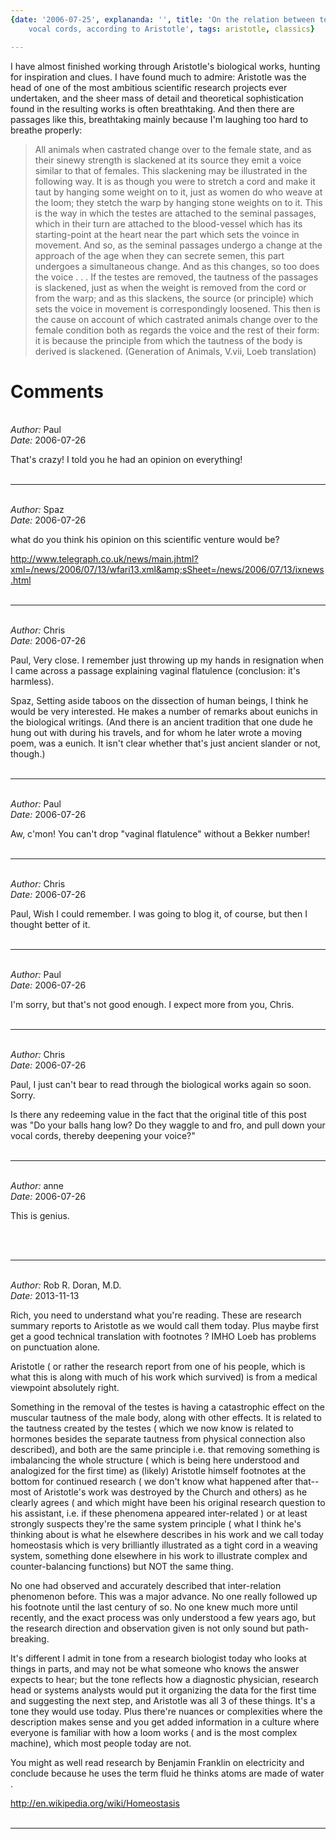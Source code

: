 ```yaml
---
{date: '2006-07-25', explananda: '', title: 'On the relation between testicles and
	vocal cords, according to Aristotle', tags: aristotle, classics}

---
```


I have almost finished working through Aristotle's biological works, hunting
for inspiration and clues. I have found much to admire: Aristotle was the head
of one of the most ambitious scientific research projects ever undertaken, and
the sheer mass of detail and theoretical sophistication found in the resulting
works is often breathtaking. And then there are passages like this,
breathtaking mainly because I'm laughing too hard to breathe properly:
<blockquote>All animals when castrated change over to the female state, and as
their sinewy strength is slackened at its source they emit a voice similar to
that of females. This slackening may be illustrated in the following way. It is
as though you were to stretch a cord and make it taut by hanging some weight on
to it, just as women do who weave at the loom; they stetch the warp by hanging
stone weights on to it. This is the way in which the testes are attached to the
seminal passages, which in their turn are attached to the blood-vessel which
has its starting-point at the heart near the part which sets the voince in
movement. And so, as the seminal passages undergo a change at the approach of
the age when they can secrete semen, this part undergoes a simultaneous change.
And as this changes, so too does the voice . . . If the testes are removed, the
tautness of the passages is slackened, just as when the weight is removed from
the cord or from the warp; and as this slackens, the source (or principle)
which sets the voice in movement is correspondingly loosened. This then is the
cause on account of which castrated animals change over to the female condition
both as regards the voice and the rest of their form: it is because the
principle from which the tautness of the body is derived is slackened.
(Generation of Animals, V.vii, Loeb translation)</blockquote>


<h1>Comments</h1>


<br/>
<em>Author:</em> Paul
<br/><em>Date:</em> 2006-07-26

That's crazy! I told you he had an opinion on everything!
<br/>
<br/>

*******************************************************************************



<br/>
<em>Author:</em> Spaz
<br/><em>Date:</em> 2006-07-26

what do you think his opinion on this scientific venture would be?

http://www.telegraph.co.uk/news/main.jhtml?xml=/news/2006/07/13/wfari13.xml&amp;sSheet=/news/2006/07/13/ixnews.html
<br/>
<br/>

*******************************************************************************



<br/>
<em>Author:</em> Chris
<br/><em>Date:</em> 2006-07-26

Paul,
Very close.  I remember just throwing up my hands in resignation when I came across a passage explaining vaginal flatulence (conclusion: it's harmless).

Spaz,
Setting aside taboos on the dissection of human beings, I think he would be very interested.  He makes a number of remarks about eunichs in the biological writings.  (And there is an ancient tradition that one dude he hung out with during his travels, and for whom he later wrote a moving poem, was a eunich.  It isn't clear whether that's just ancient slander or not, though.)
<br/>
<br/>

*******************************************************************************



<br/>
<em>Author:</em> Paul
<br/><em>Date:</em> 2006-07-26

Aw, c'mon! You can't drop "vaginal flatulence" without a Bekker number!
<br/>
<br/>

*******************************************************************************



<br/>
<em>Author:</em> Chris
<br/><em>Date:</em> 2006-07-26

Paul,
Wish I could remember.  I was going to blog it, of course, but then I thought better of it.
<br/>
<br/>

*******************************************************************************



<br/>
<em>Author:</em> Paul
<br/><em>Date:</em> 2006-07-26

I'm sorry, but that's not good enough. I expect more from you, Chris.
<br/>
<br/>

*******************************************************************************



<br/>
<em>Author:</em> Chris
<br/><em>Date:</em> 2006-07-26

Paul, I just can't bear to read through the biological works again so soon.  Sorry.

Is there any redeeming value in the fact that the original title of this post was "Do your balls hang low?  Do they waggle to and fro, and pull down your vocal cords, thereby deepening your voice?"
<br/>
<br/>

*******************************************************************************



<br/>
<em>Author:</em> anne
<br/><em>Date:</em> 2006-07-26

This is genius.

<br/>
<br/>

*******************************************************************************



<br/>
<em>Author:</em> Rob R. Doran, M.D.
<br/><em>Date:</em> 2013-11-13

Rich, you need to understand what you're reading. These are research summary reports to Aristotle as we would call them today. Plus maybe first get a good technical translation with footnotes ? IMHO Loeb has problems on punctuation alone.

Aristotle ( or rather the research report from one of his people, which is what this is along with much of his work which survived) is from a medical viewpoint absolutely right.

Something in the removal of the testes is having a catastrophic effect on the muscular tautness of the male body, along with other effects. It is related to the tautness created by the testes ( which we now know is related to hormones besides the separate tautness from physical connection also described), and both are the same principle i.e. that removing something is imbalancing the whole structure ( which is being here understood and analogized for the first time) as (likely) Aristotle himself footnotes at the bottom for continued research ( we don't know what happened after that--most of Aristotle's work was destroyed by the Church and others) as he clearly agrees ( and which might have been his original research question to his assistant, i.e. if these phenomena appeared inter-related ) or at least strongly suspects they're the same system principle ( what I think he's thinking about is what he elsewhere describes in his work and we call today homeostasis which is very brilliantly illustrated as a tight cord in a weaving system, something done elsewhere in his work to illustrate complex and counter-balancing functions) but NOT the same thing.

No one had observed and accurately described that inter-relation phenomenon before. This was a major advance. No one really followed up his footnote until the last century of so. No one knew much more until recently, and the exact process was only understood a few years ago, but the research direction and observation given is not only sound but path-breaking.

It's different I admit in tone from a research biologist today who looks at things in parts, and may not be what someone who knows the answer expects to hear; but the tone reflects how a diagnostic physician, research head or systems analysts would put it organizing the data for the first time and suggesting the next step, and Aristotle was all 3 of these things. It's a tone they would use today. Plus there're nuances or complexities where the description makes sense and you get added information in a culture where everyone is familiar with how a loom works ( and is the most complex machine), which most people today are not.

You might as well read research by Benjamin Franklin on electricity and conclude because he uses the term fluid he thinks atoms are made of water .

http://en.wikipedia.org/wiki/Homeostasis
<br/>
<br/>

*******************************************************************************
